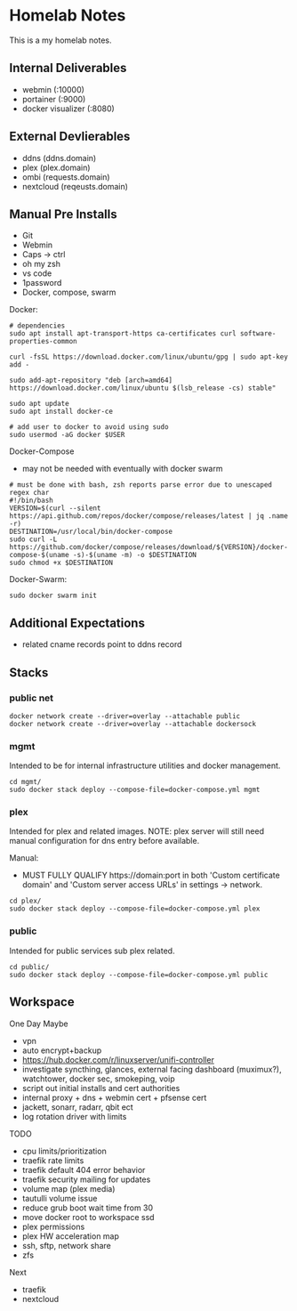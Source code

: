 # Homelab Notes

This is a my homelab notes.

## Internal Deliverables

* webmin (:10000)
* portainer (:9000)
* docker visualizer (:8080)

## External Devlierables

* ddns (ddns.domain)
* plex (plex.domain)
* ombi (requests.domain)
* nextcloud (reqeusts.domain)

## Manual Pre Installs

* Git
* Webmin
* Caps -> ctrl
* oh my zsh
* vs code
* 1password
* Docker, compose, swarm

Docker:

```shell
# dependencies
sudo apt install apt-transport-https ca-certificates curl software-properties-common

curl -fsSL https://download.docker.com/linux/ubuntu/gpg | sudo apt-key add -

sudo add-apt-repository "deb [arch=amd64] https://download.docker.com/linux/ubuntu $(lsb_release -cs) stable"

sudo apt update
sudo apt install docker-ce

# add user to docker to avoid using sudo
sudo usermod -aG docker $USER
```

Docker-Compose

* may not be needed with eventually with docker swarm

```shell
# must be done with bash, zsh reports parse error due to unescaped regex char
#!/bin/bash
VERSION=$(curl --silent https://api.github.com/repos/docker/compose/releases/latest | jq .name -r)
DESTINATION=/usr/local/bin/docker-compose
sudo curl -L https://github.com/docker/compose/releases/download/${VERSION}/docker-compose-$(uname -s)-$(uname -m) -o $DESTINATION
sudo chmod +x $DESTINATION
```

Docker-Swarm:

```shell
sudo docker swarm init
```

## Additional Expectations

* related cname records point to ddns record

## Stacks

### public net
```shell
docker network create --driver=overlay --attachable public
docker network create --driver=overlay --attachable dockersock
```

### mgmt

Intended to be for internal infrastructure utilities and docker management.

```shell
cd mgmt/
sudo docker stack deploy --compose-file=docker-compose.yml mgmt
```

### plex

Intended for plex and related images. NOTE: plex server will still need manual configuration for dns entry before available.

Manual:

* MUST FULLY QUALIFY https://domain:port in both 'Custom certificate domain' and 'Custom server access URLs' in settings -> network.

```shell
cd plex/
sudo docker stack deploy --compose-file=docker-compose.yml plex
```

### public

Intended for public services sub plex related.

```shell
cd public/
sudo docker stack deploy --compose-file=docker-compose.yml public
```

## Workspace

One Day Maybe

* vpn
* auto encrypt+backup
* https://hub.docker.com/r/linuxserver/unifi-controller
* investigate syncthing, glances, external facing dashboard (muximux?), watchtower, docker sec, smokeping, voip
* script out initial installs and cert authorities
* internal proxy + dns + webmin cert + pfsense cert
* jackett, sonarr, radarr, qbit ect
* log rotation driver with limits

TODO

* cpu limits/prioritization
* traefik rate limits
* traefik default 404 error behavior
* traefik security mailing for updates
* volume map (plex media)
* tautulli volume issue
* reduce grub boot wait time from 30
* move docker root to workspace ssd
* plex permissions
* plex HW acceleration map
* ssh, sftp, network share
* zfs

Next
* traefik
* nextcloud